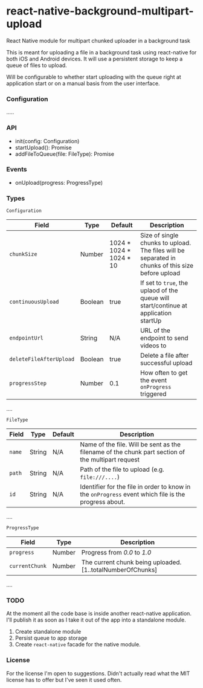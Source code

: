 # react-native-background-multipart-upload
React Native module for multipart chunked uploader in a background task

This is meant for uploading a file in a background task using react-native for both iOS and Android devices. It will use a persistent storage to keep a queue of files to upload.

Will be configurable to whether start uploading with the queue right at application start or on a manual basis from the user interface.


### Configuration

.....


### API

* init(config: Configuration)
* startUpload(): Promise
* addFileToQueue(file: FileType): Promise


### Events

* onUpload(progress: ProgressType)


### Types

`Configuration`

| Field  | Type | Default | Description |
| ------------- | ------------- | ------------- | ------------- |
| `chunkSize`  | Number  | 1024 * 1024 * 1024 * 10 | Size of single chunks to upload. The files will be separated in chunks of this size before upload |
| `continuousUpload`  | Boolean  | true | If set to `true`, the uplaod of the queue will start/continue at application startUp |
| `endpointUrl`  | String  | N/A | URL of the endpoint to send videos to |
| `deleteFileAfterUpload`  | Boolean  | true | Delete a file after successful upload |
| `progressStep`  | Number  | 0.1 | How often to get the event `onProgress` triggered |
....


`FileType`

| Field  | Type | Default | Description |
| ------------- | ------------- | ------------- | ------------- |
| `name`  | String  | N/A | Name of the file. Will be sent as the filename of the chunk part section of the multipart request | 
| `path`  | String  | N/A | Path of the file to upload (e.g. `file:///....`) |
| `id`  | String  | N/A | Identifier for the file in order to know in the `onProgress` event which file is the progress about. |
....


`ProgressType`

| Field  | Type | Description |
| ------------- | ------------- | ------------- |
| `progress`  | Number | Progress from *0.0* to *1.0* | 
| `currentChunk` | Number | The current chunk being uploaded. [1..totalNumberOfChunks] |
....


### TODO

At the moment all the code base is inside another react-native application. I'll publish it as soon as I take it out of the app into a standalone module.

1. Create standalone module
2. Persist queue to app storage
3. Create `react-native` facade for the native module.

### License

For the license I'm open to suggestions. Didn't actually read what the MIT license has to offer but I've seen it used often.
